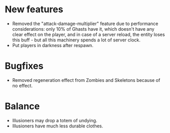 # New features
* Removed the "attack-damage-multiplier" feature due to performance considerations: only 10% of Ghasts have it, which doesn't have any clear effect on the player, and in case of a server reload, the entity loses this buff - but all this machinery spends a lot of server clock.
* Put players in darkness after respawn.
# Bugfixes
* Removed regeneration effect from Zombies and Skeletons because of no effect.
# Balance
* Illusioners may drop a totem of undying.
* Illusioners have much less durable clothes.
